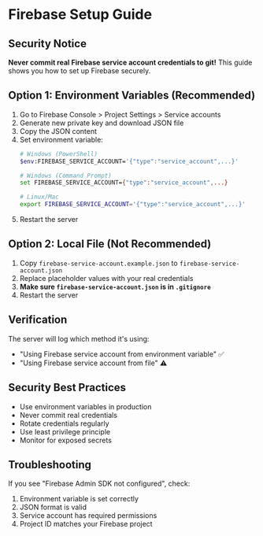 # Firebase Setup Guide

## Security Notice
**Never commit real Firebase service account credentials to git!** This guide shows you how to set up Firebase securely.

## Option 1: Environment Variables (Recommended)

1. Go to Firebase Console > Project Settings > Service accounts
2. Generate new private key and download JSON file
3. Copy the JSON content
4. Set environment variable:
   ```bash
   # Windows (PowerShell)
   $env:FIREBASE_SERVICE_ACCOUNT='{"type":"service_account",...}'
   
   # Windows (Command Prompt)
   set FIREBASE_SERVICE_ACCOUNT={"type":"service_account",...}
   
   # Linux/Mac
   export FIREBASE_SERVICE_ACCOUNT='{"type":"service_account",...}'
   ```
5. Restart the server

## Option 2: Local File (Not Recommended)

1. Copy `firebase-service-account.example.json` to `firebase-service-account.json`
2. Replace placeholder values with your real credentials
3. **Make sure `firebase-service-account.json` is in `.gitignore`**
4. Restart the server

## Verification

The server will log which method it's using:
- "Using Firebase service account from environment variable" ✅
- "Using Firebase service account from file" ⚠️

## Security Best Practices

- Use environment variables in production
- Never commit real credentials
- Rotate credentials regularly
- Use least privilege principle
- Monitor for exposed secrets

## Troubleshooting

If you see "Firebase Admin SDK not configured", check:
1. Environment variable is set correctly
2. JSON format is valid
3. Service account has required permissions
4. Project ID matches your Firebase project
